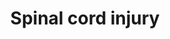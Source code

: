 ---
annotations:
- type: Disease Ontology
  value: spinal cord disease
- type: Cell Type Ontology
  value: astrocyte of the spinal cord
- type: Cell Type Ontology
  value: astrocyte of the spinal cord
- type: Pathway Ontology
  value: disease pathway
- type: Disease Ontology
  value: post-traumatic stress disorder
- type: Disease Ontology
  value: spinal cord disease
- type: Disease Ontology
  value: post-traumatic stress disorder
authors:
- Nsalomonis
- Egonw
- MaintBot
- DMicael
- Evelo
- AlexanderPico
- Mkutmon
- Lindarieswijk
- Eweitz
communities:
- CIRM_Related
description: This pathway provides an overview of cell types, therapeutic targets,
  drugs, new proposed targets and pathways implicated in spinal cord injury. Spinal
  cord injury is a complex multi-step process that involves the regulation of gene
  expression and signaling in motor neurons, oligodentrocytes, microglia, and astrocytes
  that trigger immediate immune responses lasting several weeks. Within 24 hours,
  chemoattractants  and cytokines released from the site of injury activate neutrophils
  which further recruit B and T cells or recruit monocytes that ultimately result
  in infiltration and activation by microglia and macrophages. These immune responses
  result in inflammation, excitotoxicity, cell death, formation of glial scar, and
  suppression of axonal regeneration. An increase in the expression of cell cycle
  genes further results in proliferation of astrocytes and microglia that leads to
  apoptosis and necrosis of oligodentrocytes and neurons.
last-edited: 2021-11-23
organisms:
- Rattus norvegicus
redirect_from:
- /index.php/Pathway:WP2433
- /instance/WP2433
schema-jsonld:
- '@context': https://schema.org/
  '@id': https://wikipathways.github.io/pathways/WP2433.html
  '@type': Dataset
  creator:
    '@type': Organization
    name: WikiPathways
  description: This pathway provides an overview of cell types, therapeutic targets,
    drugs, new proposed targets and pathways implicated in spinal cord injury. Spinal
    cord injury is a complex multi-step process that involves the regulation of gene
    expression and signaling in motor neurons, oligodentrocytes, microglia, and astrocytes
    that trigger immediate immune responses lasting several weeks. Within 24 hours,
    chemoattractants  and cytokines released from the site of injury activate neutrophils
    which further recruit B and T cells or recruit monocytes that ultimately result
    in infiltration and activation by microglia and macrophages. These immune responses
    result in inflammation, excitotoxicity, cell death, formation of glial scar, and
    suppression of axonal regeneration. An increase in the expression of cell cycle
    genes further results in proliferation of astrocytes and microglia that leads
    to apoptosis and necrosis of oligodentrocytes and neurons.
  keywords:
  - Rtn4r
  - Mmp12
  - PTGS2
  - Cdk2
  - Gfap
  - Sema6a
  - Nos2
  - Fkbp1a
  - Il2
  - Tnf
  - Xylt1
  - Rock2
  - Mapk3
  - Ccnd1
  - Ncan
  - Cdk1
  - Casp3
  - Il1r1
  - Anxa1
  - Myc
  - FBR
  - Rhoc
  - Bdnf
  - melittin
  - Mmp9
  - Selp
  - Rb1
  - Cxcl10
  - Gap43
  - Ngfr
  - Icam1
  - Rhoa
  - Fos
  - Mag
  - Il4
  - Nos1
  - Bcan
  - Ifng
  - Tlr4
  - Ptpra
  - Vcan
  - E2f5
  - Gdnf
  - Il1b
  - Rtn4
  - Vim
  - Il1a
  - Sox9
  - Ltb
  - Col4a1
  - Olomoucine
  - Ccl2
  - IL8
  - Aqp4
  - Efnb2
  - FK506
  - Ntn1
  - Tgfb1
  - Chst11
  - Tnfsf13
  - Col2a1
  - Cdk4
  - Mapk1
  - Rgma
  - E2f1
  - Gja1
  - Cxcl1
  - Il6
  - Btg2
  - Omg
  - Cd47
  - Gadd45a
  - Mbp
  - Lilrb3
  - Egr1
  - Slit1
  - Pdyn
  - Plxna2
  - Cspg4
  - Ptprz1
  - Ccr2
  - Ccng1
  - Tacr1
  - Nr4a1
  - Tp53
  - Slit2
  - 'NO'
  - Mir23b
  - Arg1
  - LTB4
  - Zfp36
  - Slit3
  - Tnfsf13b
  - Acan
  - Fcgr2a
  - PGH2
  - Klk8
  - Prkca
  - Ltb4r
  - Cxcl2
  - Pla2g5
  - ROS
  - Arachidonic acid
  - Prb1
  - Pla2g2a
  - Ppp3ca
  - C5
  - Epha4
  - Rhob
  - Nox4
  - Pla2g6
  - Grin1
  license: CC0
  name: Spinal cord injury
seo: CreativeWork
title: Spinal cord injury
wpid: WP2433
---